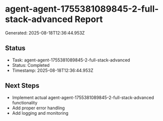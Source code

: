 # agent-agent-1755381089845-2-full-stack-advanced Report

Generated: 2025-08-18T12:36:44.953Z

## Status
- Task: agent-agent-1755381089845-2-full-stack-advanced
- Status: Completed
- Timestamp: 2025-08-18T12:36:44.953Z

## Next Steps
- Implement actual agent-agent-1755381089845-2-full-stack-advanced functionality
- Add proper error handling
- Add logging and monitoring

